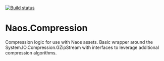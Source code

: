 [![Build status](https://ci.appveyor.com/api/projects/status/0b948r926xq8tq98?svg=true)](https://ci.appveyor.com/project/Naos-Project/naos-compression)

Naos.Compression
===============
Compression logic for use with Naos assets.  Basic wrapper around the System.IO.Compression.GZipStream with interfaces to leverage additional compression algorithms.